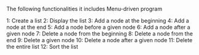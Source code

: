 The following functionalities it includes Menu-driven program

1: Create a list 2: Display the list 3: Add a node at the beginning 4: Add a node at the end 5: Add a node before a given node 6: Add a node after a given node 7: Delete a node from the beginning 8: Delete a node from the end 9: Delete a given node 10: Delete a node after a given node 11: Delete the entire list 12: Sort the list
